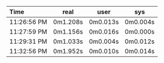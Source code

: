|Time| real|user|sys|
| :------ | :------: |:----:|:----:|
|11:26:56 PM| 0m1.208s| 0m0.013s| 0m0.004s| 
|11:27:59 PM| 0m1.156s| 0m0.016s| 0m0.000s| 
|11:29:31 PM| 0m1.033s| 0m0.004s| 0m0.012s| 
|11:32:56 PM| 0m1.952s| 0m0.010s| 0m0.014s| 
